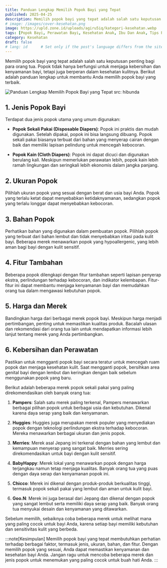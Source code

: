 ```yaml
---
title: Panduan Lengkap Memilih Popok Bayi yang Tepat
published: 2025-04-25
description: Memilih popok bayi yang tepat adalah salah satu keputusan penting bagi para orang tua. Popok tidak hanya berfungsi untuk menjaga kebersihan dan kenyamanan bayi, tetapi juga berperan dalam kesehatan kulitnya.
# image: /images/cover-kesehatan.png
image: https://upld.zone.id/uploads/agiru5iq/kategori-kesehatan.webp
tags: [Popok Bayi, Perawatan Bayi, Kesehatan Anak, Ibu Dan Anak, Tips Parenting, Kesehatan]
category: Kesehatan
draft: false
# lang: id      # Set only if the post's language differs from the site's language in `config.ts`
---
```


Memilih popok bayi yang tepat adalah salah satu keputusan penting bagi para orang tua. Popok tidak hanya berfungsi untuk menjaga kebersihan dan kenyamanan bayi, tetapi juga berperan dalam kesehatan kulitnya. Berikut adalah panduan lengkap untuk membantu Anda memilih popok bayi yang terbaik.

![Panduan Lengkap Memilih Popok Bayi yang Tepat src: hibunda](https://akcdn.detik.net.id/visual/2022/08/31/ilustrasi-waktu-mengganti-popok-bayi_169.jpeg)

## 1. Jenis Popok Bayi
Terdapat dua jenis popok utama yang umum digunakan:

- **Popok Sekali Pakai (Disposable Diapers)**: Popok ini praktis dan mudah digunakan. Setelah dipakai, popok ini bisa langsung dibuang. Popok sekali pakai biasanya terbuat dari bahan yang menyerap cairan dengan baik dan memiliki lapisan pelindung untuk mencegah kebocoran.

- **Popok Kain (Cloth Diapers)**: Popok ini dapat dicuci dan digunakan berulang kali. Meskipun memerlukan perawatan lebih, popok kain lebih ramah lingkungan dan seringkali lebih ekonomis dalam jangka panjang.

## 2. Ukuran Popok
Pilihlah ukuran popok yang sesuai dengan berat dan usia bayi Anda. Popok yang terlalu ketat dapat menyebabkan ketidaknyamanan, sedangkan popok yang terlalu longgar dapat menyebabkan kebocoran.

## 3. Bahan Popok
Perhatikan bahan yang digunakan dalam pembuatan popok. Pilihlah popok yang terbuat dari bahan lembut dan tidak menyebabkan iritasi pada kulit bayi. Beberapa merek menawarkan popok yang hypoallergenic, yang lebih aman bagi bayi dengan kulit sensitif.

## 4. Fitur Tambahan
Beberapa popok dilengkapi dengan fitur tambahan seperti lapisan penyerap ekstra, perlindungan terhadap kebocoran, dan indikator kelembapan. Fitur-fitur ini dapat membantu menjaga kenyamanan bayi dan memudahkan orang tua dalam mengawasi kebutuhan popok.

## 5. Harga dan Merek
Bandingkan harga dari berbagai merek popok bayi. Meskipun harga menjadi pertimbangan, penting untuk memastikan kualitas produk. Bacalah ulasan dan rekomendasi dari orang tua lain untuk mendapatkan informasi lebih lanjut tentang merek yang Anda pertimbangkan.

## 6. Kebersihan dan Perawatan
Pastikan untuk mengganti popok bayi secara teratur untuk mencegah ruam popok dan menjaga kesehatan kulit. Saat mengganti popok, bersihkan area genital bayi dengan lembut dan keringkan dengan baik sebelum menggunakan popok yang baru.

Berikut adalah beberapa merek popok sekali pakai yang paling direkomendasikan oleh banyak orang tua:

1. **Pampers**: Salah satu merek paling terkenal, Pampers menawarkan berbagai pilihan popok untuk berbagai usia dan kebutuhan. Dikenal karena daya serap yang baik dan kenyamanan.

2. **Huggies**: Huggies juga merupakan merek populer yang menyediakan popok dengan teknologi perlindungan ekstra terhadap kebocoran. Mereka menawarkan berbagai ukuran dan jenis popok.

3. **Merries**: Merek asal Jepang ini terkenal dengan bahan yang lembut dan kemampuan menyerap yang sangat baik. Merries sering direkomendasikan untuk bayi dengan kulit sensitif.

4. **BabyHappy**: Merek lokal yang menawarkan popok dengan harga terjangkau namun tetap menjaga kualitas. Banyak orang tua yang puas dengan daya serap dan kenyamanan popok ini.

5. **Chicco**: Merek ini dikenal dengan produk-produk berkualitas tinggi, termasuk popok sekali pakai yang lembut dan aman untuk kulit bayi.

6. **Goo.N**: Merek ini juga berasal dari Jepang dan dikenal dengan popok yang sangat lembut serta memiliki daya serap yang baik. Banyak orang tua menyukai desain dan kenyamanan yang ditawarkan.

Sebelum memilih, sebaiknya coba beberapa merek untuk melihat mana yang paling cocok untuk bayi Anda, karena setiap bayi memiliki kebutuhan dan sensitivitas kulit yang berbeda.

:::note[Kesimpulan]
Memilih popok bayi yang tepat membutuhkan perhatian terhadap berbagai faktor, termasuk jenis, ukuran, bahan, dan fitur. Dengan memilih popok yang sesuai, Anda dapat memastikan kenyamanan dan kesehatan bayi Anda. Jangan ragu untuk mencoba beberapa merek dan jenis popok untuk menemukan yang paling cocok untuk buah hati Anda.
:::
